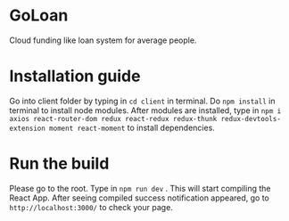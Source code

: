 # GoLoan
Cloud funding like loan system for average people.


<h1>Installation guide</h1>

Go into client folder by typing in `cd client` in terminal.
Do `npm install` in terminal to install node modules.
After modules are installed, type in `npm i axios react-router-dom redux react-redux redux-thunk redux-devtools-extension moment react-moment`
to install dependencies.

<h1>Run the build</h1>

Please go to the root.
Type in ` npm run dev ` . This will start compiling the React App.
After seeing compiled success notification appeared, go to `http://localhost:3000/` to check your page.
